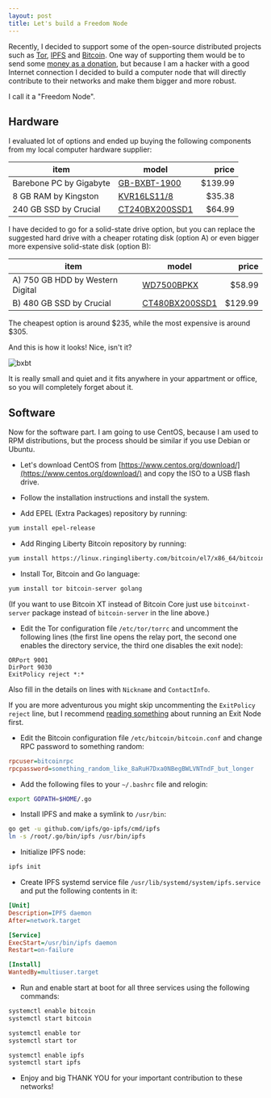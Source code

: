 ```yaml
---
layout: post
title: Let's build a Freedom Node
---
```


Recently, I decided to support some of the open-source distributed projects such as [Tor](https://www.torproject.org/), [IPFS](https://ipfs.io/) and [Bitcoin](https://bitcoin.org/). One way of supporting them would be to send some [money as a donation](https://www.torproject.org/donate), but because I am a hacker with a good Internet connection I decided to build a computer node that will directly contribute to their networks and make them bigger and more robust.

I call it a "Freedom Node".

## Hardware

I evaluated lot of options and ended up buying the following components from my local computer hardware supplier:

| item | model | price |
|------|------|------:|
| Barebone PC by Gigabyte | [GB-BXBT-1900](http://amzn.to/1TO7SyU) | $139.99 |
| 8 GB RAM by Kingston | [KVR16LS11/8](http://amzn.to/1mOhUWs) | $35.38 |
| 240 GB SSD by Crucial | [CT240BX200SSD1](http://amzn.to/1TQMXeG) | $64.99 |

I have decided to go for a solid-state drive option, but you can replace the suggested hard drive
with a cheaper rotating disk (option A) or even bigger more expensive solid-state disk (option B):

| item | model | price |
|------|------|------:|
| A) 750 GB HDD by Western Digital | [WD7500BPKX](http://amzn.to/1RHIOKH) | $58.99 |
| B) 480 GB SSD by Crucial | [CT480BX200SSD1](http://amzn.to/1TQN61w) | $129.99 |

The cheapest option is around $235, while the most expensive is around $305.

And this is how it looks! Nice, isn't it?

![bxbt](/assets/bxbt.jpg)

It is really small and quiet and it fits anywhere in your appartment or office, so you will completely forget about it.

## Software

Now for the software part. I am going to use CentOS, because I am used to RPM distributions, but the process should be similar if you use Debian or Ubuntu.

* Let's download CentOS from [https://www.centos.org/download/](https://www.centos.org/download/) and copy the ISO to a USB flash drive.

* Follow the installation instructions and install the system.

* Add EPEL (Extra Packages) repository by running:

~~~bash
yum install epel-release
~~~

* Add Ringing Liberty Bitcoin repository by running:

~~~bash
yum install https://linux.ringingliberty.com/bitcoin/el7/x86_64/bitcoin-release-2-1.noarch.rpm
~~~

* Install Tor, Bitcoin and Go language:

~~~bash
yum install tor bitcoin-server golang
~~~

(If you want to use Bitcoin XT instead of Bitcoin Core just use `bitcoinxt-server` package instead of `bitcoin-server` in the line above.)

* Edit the Tor configuration file `/etc/tor/torrc` and uncomment the following lines (the first line opens the relay port, the second one enables the directory service, the third one disables the exit node):

~~~
ORPort 9001
DirPort 9030
ExitPolicy reject *:*
~~~

Also fill in the details on lines with `Nickname` and `ContactInfo`.

If you are more adventurous you might skip uncommenting the `ExitPolicy reject` line, but I recommend [reading something](https://blog.torproject.org/blog/tips-running-exit-node-minimal-harassment) about running an Exit Node first.

* Edit the Bitcoin configuration file `/etc/bitcoin/bitcoin.conf` and change RPC password to something random:

~~~ini
rpcuser=bitcoinrpc
rpcpassword=something_random_like_8aRuH7Dxa0NBegBWLVNTndF_but_longer
~~~

* Add the following files to your `~/.bashrc` file and relogin:

~~~bash
export GOPATH=$HOME/.go
~~~

* Install IPFS and make a symlink to `/usr/bin`:

~~~bash
go get -u github.com/ipfs/go-ipfs/cmd/ipfs
ln -s /root/.go/bin/ipfs /usr/bin/ipfs
~~~

* Initialize IPFS node:

~~~bash
ipfs init
~~~

* Create IPFS systemd service file `/usr/lib/systemd/system/ipfs.service` and put the following contents in it:

~~~ini
[Unit]
Description=IPFS daemon
After=network.target

[Service]
ExecStart=/usr/bin/ipfs daemon
Restart=on-failure

[Install]
WantedBy=multiuser.target
~~~

* Run and enable start at boot for all three services using the following commands:

~~~bash
systemctl enable bitcoin
systemctl start bitcoin

systemctl enable tor
systemctl start tor

systemctl enable ipfs
systemctl start ipfs
~~~

* Enjoy and big THANK YOU for your important contribution to these networks!
